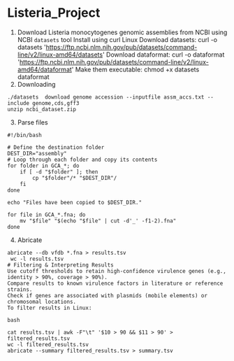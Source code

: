 # Listeria_Project
1. Download Listeria monocytogenes genomic assemblies from NCBI using NCBI `datasets` tool
Install using curl
Linux
Download datasets: curl -o datasets 'https://ftp.ncbi.nlm.nih.gov/pub/datasets/command-line/v2/linux-amd64/datasets'
Download dataformat: curl -o dataformat 'https://ftp.ncbi.nlm.nih.gov/pub/datasets/command-line/v2/linux-amd64/dataformat'
Make them executable: chmod +x datasets dataformat
2. Downloading

```
./datasets  download genome accession --inputfile assm_accs.txt --include genome,cds,gff3
unzip ncbi_dataset.zip
```

3. Parse files
```
#!/bin/bash

# Define the destination folder
DEST_DIR="assembly"
# Loop through each folder and copy its contents
for folder in GCA_*; do
    if [ -d "$folder" ]; then
        cp "$folder"/* "$DEST_DIR"/
    fi
done

echo "Files have been copied to $DEST_DIR."
```

```{change file name}
for file in GCA_*.fna; do 
    mv "$file" "$(echo "$file" | cut -d'_' -f1-2).fna"
done

```

4. Abricate
```
abricate --db vfdb *.fna > results.tsv
 wc -l results.tsv
# Filtering & Interpreting Results
Use cutoff thresholds to retain high-confidence virulence genes (e.g., identity > 90%, coverage > 90%).
Compare results to known virulence factors in literature or reference strains.
Check if genes are associated with plasmids (mobile elements) or chromosomal locations.
To filter results in Linux:

bash

cat results.tsv | awk -F"\t" '$10 > 90 && $11 > 90' > filtered_results.tsv
wc -l filtered_results.tsv
abricate --summary filtered_results.tsv > summary.tsv
```
